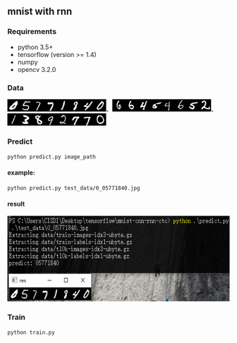 ## mnist with rnn

### Requirements

 * python 3.5+
 * tensorflow (version >= 1.4)
 * numpy
 * opencv 3.2.0

### Data
<img src="test_data/0_05771840.jpg" width="224" height="28">、<img src="test_data/1_66454652.jpg" width="224" height="28">、<img src="test_data/2_13892770.jpg" width="224" height="28">

### Predict

```
python predict.py image_path
```

#### example:

```
python predict.py test_data/0_05771840.jpg
```

#### result
<img src="show.png" width="607" height="194">

### Train

```
python train.py
```

